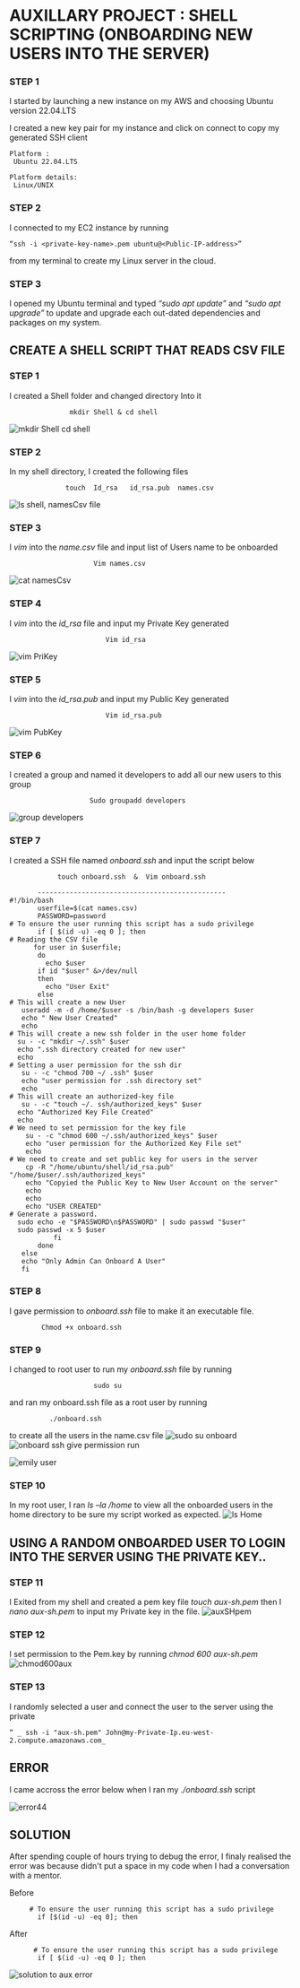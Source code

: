 
# **AUXILLARY PROJECT : SHELL SCRIPTING (ONBOARDING NEW USERS INTO THE SERVER)**
 ### STEP 1
   I started by launching a new instance on my AWS and choosing Ubuntu version 22.04.LTS

   I created a new key pair for my instance and click on connect to copy my generated SSH client

    Platform :
     Ubuntu 22.04.LTS	

    Platform details:
     Linux/UNIX


### STEP 2

   I connected to my EC2 instance by running

    “ssh -i <private-key-name>.pem ubuntu@<Public-IP-address>”

from my terminal to create my Linux server in the cloud.
	


### STEP 3 

   I opened my Ubuntu terminal and typed _“sudo apt update”_ and _“sudo apt upgrade”_ to update and upgrade each out-dated dependencies and packages on my system.

## **CREATE A SHELL SCRIPT THAT READS CSV FILE**

### STEP 1 
   I created a Shell folder and changed directory Into it
                   
                   mkdir Shell & cd shell
![mkdir Shell   cd shell](https://user-images.githubusercontent.com/79808404/176999262-e3f69398-df14-4f12-9eca-6ff8e8bf43a6.PNG)

### STEP 2
   In my shell directory, I created the following files 
                    
                  touch  Id_rsa   id_rsa.pub  names.csv
![ls shell, namesCsv file](https://user-images.githubusercontent.com/79808404/176999348-f97ccc23-d67c-454a-8bec-56b529ec23f2.PNG)

### STEP 3
  I _vim_ into the _name.csv_ file and input list of Users name to be onboarded
       
                         Vim names.csv 
                         
   ![cat namesCsv](https://user-images.githubusercontent.com/79808404/176999454-9d1fba45-91a1-4035-a00a-c9e081a51705.PNG)

	
### STEP 4
  I _vim_ into the _id_rsa_ file and input my Private Key generated
  
                            Vim id_rsa
             
  ![vim PriKey](https://user-images.githubusercontent.com/79808404/176999520-4cc62fd6-6108-4f39-b755-e327404d31ef.PNG)

### STEP 5
 I _vim_ into the _id_rsa.pub_ and input my Public Key generated
                            
                            Vim id_rsa.pub
   ![vim PubKey](https://user-images.githubusercontent.com/79808404/176999525-eabefbff-a97f-45d6-bae4-096cccbcd9fb.PNG)

 
 ### STEP 6
  I created a group and named it developers to add all our new users to this group
                        
                        Sudo groupadd developers
   ![group developers](https://user-images.githubusercontent.com/79808404/176999563-1ec5542d-9468-4583-b440-0da2c4bc5863.PNG)

### STEP 7
 I created a SSH file named _onboard.ssh_ and input the script below
                
                touch onboard.ssh  &  Vim onboard.ssh

           -----------------------------------------------
    #!/bin/bash
           userfile=$(cat names.csv)
           PASSWORD=password
    # To ensure the user running this script has a sudo privilege
           if [ $(id -u) -eq 0 ]; then
    # Reading the CSV file
          for user in $userfile;
           do
             echo $user
           if id "$user" &>/dev/null
           then
             echo "User Exit"
           else
    # This will create a new User
       useradd -m -d /home/$user -s /bin/bash -g developers $user
       echo " New User Created"
       echo
    # This will create a new ssh folder in the user home folder
      su - -c "mkdir ~/.ssh" $user
      echo ".ssh directory created for new user"
      echo
    # Setting a user permission for the ssh dir
       su - -c "chmod 700 ~/ .ssh" $user
       echo "user permission for .ssh directory set"
       echo
    # This will create an authorized-key file
       su - -c "touch ~/. ssh/authorized_keys" $user
      echo "Authorized Key File Created"
      echo
    # We need to set permission for the key file
        su - -c "chmod 600 ~/.ssh/authorized_keys" $user
        echo "user permission for the Authorized Key File set"
        echo
    # We need to create and set public key for users in the server
        cp -R "/home/ubuntu/shell/id_rsa.pub" "/home/$user/.ssh/authorized_keys"
        echo "Copyied the Public Key to New User Account on the server"
        echo
        echo
        echo "USER CREATED"
    # Generate a password.
      sudo echo -e "$PASSWORD\n$PASSWORD" | sudo passwd "$user"
      sudo passwd -x 5 $user
               fi
           done
       else
       echo "Only Admin Can Onboard A User"
       fi
### STEP 8
  I gave permission to _onboard.ssh_ file to make it an executable file.
         
            Chmod +x onboard.ssh


### STEP 9
   I changed to root user to run my _onboard.ssh_ file by running 
                              
                         sudo su
  and ran my onboard.ssh file as a root user by running
                   
              ./onboard.ssh 
   to create all the users in the name.csv file 
![sudo su onboard](https://user-images.githubusercontent.com/79808404/176999775-1bd7ecd2-d01c-4c01-9cd9-691b21928da5.PNG)
![onboard ssh give permission   run](https://user-images.githubusercontent.com/79808404/177011434-7ffad483-3d91-49b7-bb34-72c8604cb03d.PNG)

![emily user](https://user-images.githubusercontent.com/79808404/177011322-69952f3a-5782-4dfc-8b2d-764953fbd6fa.PNG)

### STEP 10
   In my root user, I ran _ls –la /home_ to view all the onboarded users in the home directory to be sure my script worked as expected.
      ![ls Home](https://user-images.githubusercontent.com/79808404/176999988-c7312617-32f6-4ead-9173-30c2df6c6df9.PNG)

## USING A RANDOM ONBOARDED USER TO LOGIN INTO THE SERVER USING THE PRIVATE KEY.. 

### STEP 11
 I Exited from my shell and created a pem key file _touch aux-sh.pem_ then I _nano aux-sh.pem_ to input my Private key in the file.
![auxSHpem](https://user-images.githubusercontent.com/79808404/177011210-02c6f02e-9369-4d77-afa8-587c1719cde5.PNG)

### STEP 12 
  I set permission to the Pem.key by running _chmod 600 aux-sh.pem_
  ![chmod600aux](https://user-images.githubusercontent.com/79808404/177011241-feaecf7b-ca34-485f-a8b8-fd675fa42a6a.PNG)
  
 ### STEP 13
   I randomly selected a user and connect the user to the server using the private
   
    “ _ ssh -i "aux-sh.pem" John@my-Private-Ip.eu-west-2.compute.amazonaws.com_

## ERROR

I came accross the error below when I ran my _./onboard.ssh_ script 


![error44](https://user-images.githubusercontent.com/79808404/177011636-35a3bef1-a878-41b1-af04-ffd9e08e99fa.PNG)

## SOLUTION 
 After spending couple of hours trying to debug the error, I finaly realised the error was because didn't put a space in my code when I had a conversation with a mentor. 
  
   Before
         
         # To ensure the user running this script has a sudo privilege
           if [$(id -u) -eq 0]; then
           
   After
    
          # To ensure the user running this script has a sudo privilege
           if [ $(id -u) -eq 0 ]; then
 
![solution to aux error](https://user-images.githubusercontent.com/79808404/177011712-dc170f69-12f9-41dd-a783-214f2596b76d.PNG)



